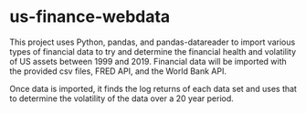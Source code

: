 # us-finance-webdata
This project uses Python, pandas, and pandas-datareader to import various types of financial data to try and determine the financial health and volatility of US assets between 1999 and 2019. Financial data will be imported with the provided csv files, FRED API, and the World Bank API.

Once data is imported, it finds the log returns of each data set and uses that to determine the volatility of the data over a 20 year period.
